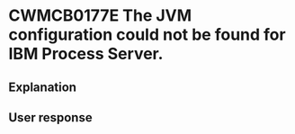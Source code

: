 # CWMCB0177E The JVM configuration could not be found for IBM Process Server.

## Explanation

## User response
